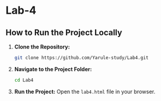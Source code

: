 # Lab-4

## How to Run the Project Locally

1. **Clone the Repository:**
   ```bash
   git clone https://github.com/Yarule-study/Lab4.git
   ```

2. **Navigate to the Project Folder:**
   ```bash
   cd Lab4
   ```

3. **Run the Project:**
   Open the `lab4.html` file in your browser.
